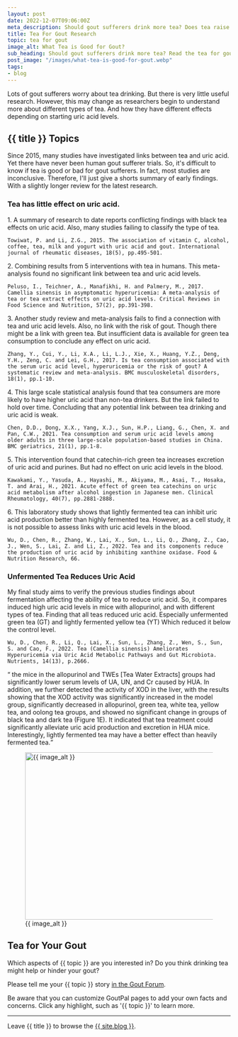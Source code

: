 ```yaml
---
layout: post
date: 2022-12-07T09:06:00Z
meta_description: Should gout sufferers drink more tea? Does tea raise or lower uric acid? Read the latest tea for gout research now.
title: Tea For Gout Research
topic: tea for gout
image_alt: What Tea is Good for Gout?
sub_heading: Should gout sufferers drink more tea? Read the tea for gout research.
post_image: "/images/what-tea-is-good-for-gout.webp"
tags:
- blog
---
```

<p>Lots of gout sufferers worry about tea drinking. But there is very little useful research. However, this may change as researchers begin to understand more about different types of tea. And how they have different effects depending on starting uric acid levels.</p>
<h2 id="topics"> {{ title }} Topics</h2>
<p>Since 2015, many studies have investigated links between tea and uric acid. Yet there have never been human gout sufferer trials. So, it's difficult to know if tea is good or bad for gout sufferers. In fact, most studies are inconclusive. Therefore, I'll just give a shorts summary of early findings. With a slightly longer review for the latest research.</p>
<h3 id="tea">Tea has little effect on uric acid.</h3>
<p>1. A summary of research to date reports conflicting findings with black tea effects on uric acid. Also, many studies failing to classify the type of tea.</p>
<p><code>Towiwat, P. and Li, Z.G., 2015. The association of vitamin C, alcohol, coffee, tea, milk and yogurt with uric acid and gout. International journal of rheumatic diseases, 18(5), pp.495-501.</code></p>
<p>2. Combining results from 5 interventions with tea in humans. This meta-analysis found no significant link between tea and uric acid levels.</p>
<p><code>Peluso, I., Teichner, A., Manafikhi, H. and Palmery, M., 2017. Camellia sinensis in asymptomatic hyperuricemia: A meta-analysis of tea or tea extract effects on uric acid levels. Critical Reviews in Food Science and Nutrition, 57(2), pp.391-398.</code></p>
<p>3. Another study review and meta-analysis fails to find a connection with tea and uric acid levels. Also, no link with the risk of gout. Though there might be a link with green tea. But insufficient data is available for green tea consumption to conclude any effect on uric acid.</p>
<p><code>Zhang, Y., Cui, Y., Li, X.A., Li, L.J., Xie, X., Huang, Y.Z., Deng, Y.H., Zeng, C. and Lei, G.H., 2017. Is tea consumption associated with the serum uric acid level, hyperuricemia or the risk of gout? A systematic review and meta-analysis. BMC musculoskeletal disorders, 18(1), pp.1-10.</code></p>
<p>4. This large scale statistical analysis found that tea consumers are more likely to have higher uric acid than non-tea drinkers. But the link failed to hold over time. Concluding that any potential link between tea drinking and uric acid is weak.</p>
<p><code>Chen, D.D., Dong, X.X., Yang, X.J., Sun, H.P., Liang, G., Chen, X. and Pan, C.W., 2021. Tea consumption and serum uric acid levels among older adults in three large-scale population-based studies in China. BMC geriatrics, 21(1), pp.1-8.</code></p>
<p>5. This intervention found that catechin-rich green tea increases excretion of uric acid and purines. But had no effect on uric acid levels in the blood.</p>
<p><code>Kawakami, Y., Yasuda, A., Hayashi, M., Akiyama, M., Asai, T., Hosaka, T. and Arai, H., 2021. Acute effect of green tea catechins on uric acid metabolism after alcohol ingestion in Japanese men. Clinical Rheumatology, 40(7), pp.2881-2888.</code></p>
<p>6. This laboratory study shows that lightly fermented tea can inhibit uric acid production better than highly fermented tea. However, as a cell study, it is not possible to assess links with uric acid levels in the blood.</p>
<p><code>Wu, D., Chen, R., Zhang, W., Lai, X., Sun, L., Li, Q., Zhang, Z., Cao, J., Wen, S., Lai, Z. and Li, Z., 2022. Tea and its components reduce the production of uric acid by inhibiting xanthine oxidase. Food &amp; Nutrition Research, 66.</code></p>
<h3 id="reduce">Unfermented Tea Reduces Uric Acid</h3>
<p>My final study aims to verify the previous studies findings about fermentation affecting the ability of tea to reduce uric acid. So, it compares induced high uric acid levels in mice with allopurinol, and with different types of tea. Finding that all teas reduced uric acid. Especially unfermented green tea (GT) and lightly fermented yellow tea (YT) Which reduced it below the control level.</p>
<p><code>Wu, D., Chen, R., Li, Q., Lai, X., Sun, L., Zhang, Z., Wen, S., Sun, S. and Cao, F., 2022. Tea (Camellia sinensis) Ameliorates Hyperuricemia via Uric Acid Metabolic Pathways and Gut Microbiota. Nutrients, 14(13), p.2666.</code></p>
<p><q cite="https://doi.org/10.3390/nu14132666"> the mice in the allopurinol and TWEs [Tea Water Extracts] groups had significantly lower serum levels of UA, UN, and Cr caused by HUA. In addition, we further detected the activity of XOD in the liver, with the results showing that the XOD activity was significantly increased in the model group, significantly decreased in allopurinol, green tea, white tea, yellow tea, and oolong tea groups, and showed no significant change in groups of black tea and dark tea (Figure 1E). It indicated that tea treatment could significantly alleviate uric acid production and excretion in HUA mice. Interestingly, lightly fermented tea may have a better effect than heavily fermented tea.</q></p>
<figure id="image" class="inner">
<img src="{{ post_image }}" alt="{{ image_alt }}"  width="610" height="377">
  <figcaption>{{ image_alt }}</figcaption>
</figure>
<h2 id="next">Tea for Your Gout</h2>

Which aspects of {{ topic }} are you interested in? Do you think drinking tea might help or hinder your gout?

Please tell me your {{ topic }} story <a href="https://links.goutpal.com/p/goutpal-links-gout-discussions?a=888958067">in the Gout Forum</a>.

Be aware that you can customize GoutPal pages to add your own facts and concerns. Click any highlight, such as '{{ topic }}' to learn more.
<hr>
Leave {{ title }} to browse the <a href="/blog">{{ site.blog }}</a>.
